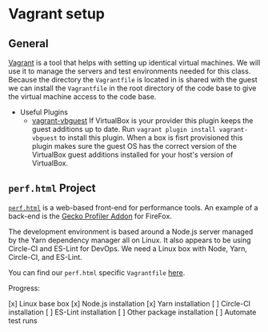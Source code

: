 # Vagrant setup

## General

[Vagrant][vagrant] is a tool that helps with setting up identical virtual
machines. We will use it to manage the servers and test environments needed for
this class. Because the directory the `Vagrantfile` is located in is shared with
the guest we can install the `Vagrantfile` in the root directory of the code
base to give the virtual machine access to the code base.

* Useful Plugins
    * [vagrant-vbguest][vbguest] If VirtualBox is your provider this plugin
      keeps the guest additions up to date. Run `vagrant plugin install
      vagrant-vbguest` to install this plugin. When a box is fisrt provisioned
      this plugin makes sure the guest OS has the correct version of the
      VirtualBox guest additions installed for your host's version of
      VirtualBox.

## `perf.html` Project

[`perf.html`][perf] is a web-based front-end for performance tools. An
example of a back-end is the [Gecko Profiler Addon][gecko] for FireFox.

The development environment is based around a Node.js server managed by the Yarn
dependency manager all on Linux. It also appears to be using Circle-CI and
ES-Lint for DevOps. We need a Linux box with Node, Yarn, Circle-CI, and ES-Lint.

You can find our `perf.html` specific `Vagrantfile` [here][perf_vagrant].

Progress:

[x] Linux base box
[x] Node.js installation
[x] Yarn installation
[ ] Circle-CI installation
[ ] ES-Lint installation
[ ] Other package installation
[ ] Automate test runs


[vagrant]: https://www.vagrantup.com/intro/index.html
[vbguest]: https://github.com/dotless-de/vagrant-vbguest
[perf]: https://github.com/devtools-html/perf.html
[gecko]:  https://github.com/devtools-html/Gecko-Profiler-Addon
[perf_vagrant]: ./perf.html/Vagrantfile
